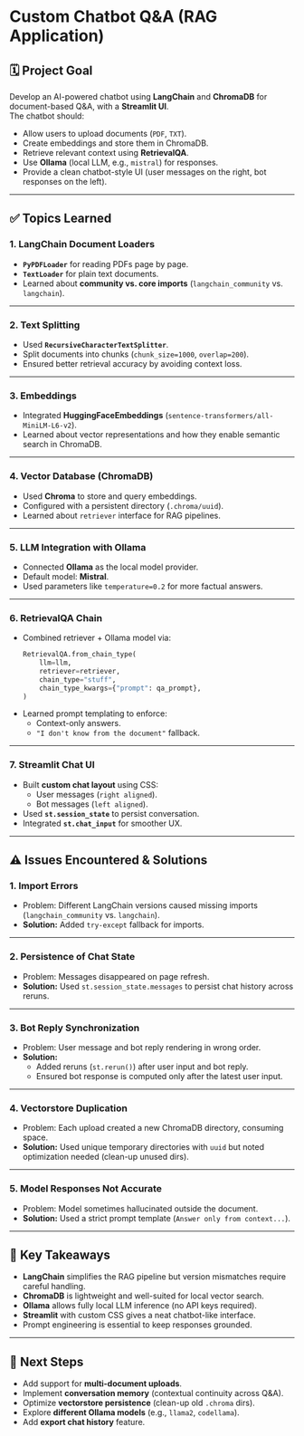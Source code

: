 # Custom Chatbot Q&A (RAG Application)

## 🗓️ Project Goal
Develop an AI-powered chatbot using **LangChain** and **ChromaDB** for document-based Q&A, with a **Streamlit UI**.  
The chatbot should:
- Allow users to upload documents (`PDF`, `TXT`).
- Create embeddings and store them in ChromaDB.
- Retrieve relevant context using **RetrievalQA**.
- Use **Ollama** (local LLM, e.g., `mistral`) for responses.
- Provide a clean chatbot-style UI (user messages on the right, bot responses on the left).

---

## ✅ Topics Learned

### 1. **LangChain Document Loaders**
- **`PyPDFLoader`** for reading PDFs page by page.
- **`TextLoader`** for plain text documents.
- Learned about **community vs. core imports** (`langchain_community` vs. `langchain`).

---

### 2. **Text Splitting**
- Used **`RecursiveCharacterTextSplitter`**.
- Split documents into chunks (`chunk_size=1000`, `overlap=200`).
- Ensured better retrieval accuracy by avoiding context loss.

---

### 3. **Embeddings**
- Integrated **HuggingFaceEmbeddings** (`sentence-transformers/all-MiniLM-L6-v2`).
- Learned about vector representations and how they enable semantic search in ChromaDB.

---

### 4. **Vector Database (ChromaDB)**
- Used **Chroma** to store and query embeddings.
- Configured with a persistent directory (`.chroma/uuid`).
- Learned about `retriever` interface for RAG pipelines.

---

### 5. **LLM Integration with Ollama**
- Connected **Ollama** as the local model provider.
- Default model: **Mistral**.
- Used parameters like `temperature=0.2` for more factual answers.

---

### 6. **RetrievalQA Chain**
- Combined retriever + Ollama model via:
  ```python
  RetrievalQA.from_chain_type(
      llm=llm,
      retriever=retriever,
      chain_type="stuff",
      chain_type_kwargs={"prompt": qa_prompt},
  )
  ```
- Learned prompt templating to enforce:
  - Context-only answers.
  - `"I don't know from the document"` fallback.

---

### 7. **Streamlit Chat UI**
- Built **custom chat layout** using CSS:
  - User messages (`right aligned`).
  - Bot messages (`left aligned`).
- Used **`st.session_state`** to persist conversation.
- Integrated **`st.chat_input`** for smoother UX.

---

## ⚠️ Issues Encountered & Solutions

### 1. **Import Errors**
- Problem: Different LangChain versions caused missing imports (`langchain_community` vs. `langchain`).
- **Solution:** Added `try-except` fallback for imports.

---

### 2. **Persistence of Chat State**
- Problem: Messages disappeared on page refresh.
- **Solution:** Used `st.session_state.messages` to persist chat history across reruns.

---

### 3. **Bot Reply Synchronization**
- Problem: User message and bot reply rendering in wrong order.
- **Solution:** 
  - Added reruns (`st.rerun()`) after user input and bot reply.
  - Ensured bot response is computed only after the latest user input.

---

### 4. **Vectorstore Duplication**
- Problem: Each upload created a new ChromaDB directory, consuming space.
- **Solution:** Used unique temporary directories with `uuid` but noted optimization needed (clean-up unused dirs).

---

### 5. **Model Responses Not Accurate**
- Problem: Model sometimes hallucinated outside the document.
- **Solution:** Used a strict prompt template (`Answer only from context...`).

---

## 🚀 Key Takeaways
- **LangChain** simplifies the RAG pipeline but version mismatches require careful handling.
- **ChromaDB** is lightweight and well-suited for local vector search.
- **Ollama** allows fully local LLM inference (no API keys required).
- **Streamlit** with custom CSS gives a neat chatbot-like interface.
- Prompt engineering is essential to keep responses grounded.

---

## 📌 Next Steps
- Add support for **multi-document uploads**.
- Implement **conversation memory** (contextual continuity across Q&A).
- Optimize **vectorstore persistence** (clean-up old `.chroma` dirs).
- Explore **different Ollama models** (e.g., `llama2`, `codellama`).
- Add **export chat history** feature.
